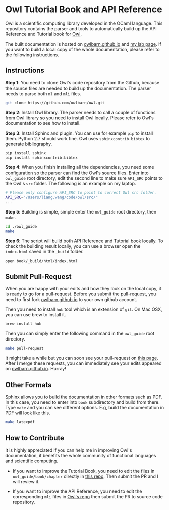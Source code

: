 # Owl Tutorial Book and API Reference

Owl is a scientific computing library developed in the OCaml language. This repository contains the parser and tools to automatically build up the API Reference and Tutorial book for [Owl](https://github.com/ryanrhymes/owl).

The built documentation is hosted on [owlbarn.github.io](https://owlbarn.github.io/) and [my lab page](http://www.cl.cam.ac.uk/~lw525/owl/). If you want to build a local copy of the whole documentation, please refer to the following instructions.


## Instructions

**Step 1**: You need to clone Owl's code repository from the Github, because the source files are needed to build up the documentation. The parser needs to parse both `ml` and `mli` files.

```bash
git clone https://github.com/owlbarn/owl.git
```

**Step 2**: Install Owl library. The parser needs to call a couple of functions from Owl library so you need to install Owl locally. Please refer to Owl's documentation to see how to install.


**Step 3**: Install Sphinx and plugin. You can use for example `pip` to install them. Python 2.7 should work fine. Owl uses `sphinxcontrib.bibtex` to generate bibliography.

```bash
pip install sphinx
pip install sphinxcontrib.bibtex
```

**Step 4**: When you finish installing all the dependencies, you need some configuration so the parser can find the Owl's source files. Enter into `owl_guide` root directory, edit the second line to make sure `API_SRC` points to the Owl's `src` folder. The following is an example on my laptop.

```bash
# Please only configure API_SRC to point to correct Owl src folder.
API_SRC="/Users/liang.wang/code/owl/src/"
...
```

**Step 5**: Building is simple, simple enter the `owl_guide` root directory, then `make`.

```bash
cd ./owl_guide
make
```

**Step 6**: The script will build both API Reference and Tutorial book locally. To check the building result locally, you can use a browser open the `index.html` saved in the `_build` folder.

```bash
open book/_build/html/index.html
```


## Submit Pull-Request

When you are happy with your edits and how they look on the local copy, it is ready to go for a pull-request. Before you submit the pull-request, you need to first fork [owlbarn.github.io](https://github.com/owlbarn/owlbarn.github.io) to your own github account.

Then you need to install `hub` tool which is an extension of `git`. On Mac OSX, you can use brew to install it.

```bash
brew install hub
```

Then you can simply enter the following command in the `owl_guide` root directory.

```bash
make pull-request
```

It might take a while but you can soon see your pull-request on [this page](https://github.com/owlbarn/owlbarn.github.io/pulls). After I merge these requests, you can immediately see your edits appeared on [owlbarn.github.io](https://owlbarn.github.io/). Hurray!


## Other Formats

Sphinx allows you to build the documentation in other formats such as PDF. In this case, you need to enter into `book` subdirectory and build from there. Type `make` and you can see different options. E.g, build the documentation in PDF will look like this.


```bash
make latexpdf
```


## How to Contribute

It is highly appreciated if you can help me in improving Owl's documentation, it benefits the whole community of functional languages and scientific computing.

* If you want to improve the Tutorial Book, you need to edit the files in `owl_guide/book/chapter` directly in [this repo](https://github.com/owlbarn/owl_guide). Then submit the PR and I will review it.

* If you want to improve the API Reference, you need to edit the corresponding `mli` files in [Owl's repo](https://github.com/owlbarn/owl) then submit the PR to source code repository.

